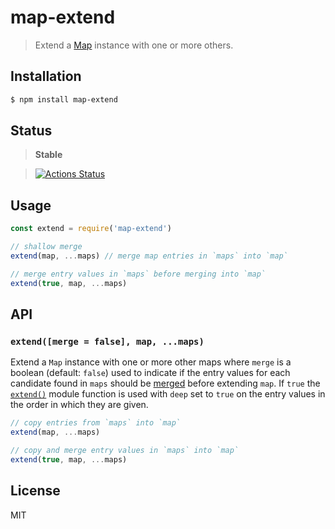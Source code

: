 map-extend
==========

> Extend a [Map][map] instance with one or more others.

<a name="installation"></a>
## Installation

```sh
$ npm install map-extend
```

<a name="status"></a>
## Status

> **Stable**

> [![Actions Status](https://github.com/little-core-labs/map-extend/workflows/Node%20CI/badge.svg)](https://github.com/little-core-labs/map-extend/actions)

<a name="usage"></a>
## Usage

```js
const extend = require('map-extend')

// shallow merge
extend(map, ...maps) // merge map entries in `maps` into `map`

// merge entry values in `maps` before merging into `map`
extend(true, map, ...maps)
```

<a name="api"></a>
## API

<a name="api-extend"></a>
### `extend([merge = false], map, ...maps)`

Extend a `Map` instance with one or more other maps where `merge` is a
boolean (default: `false`) used to indicate if the entry values for each
candidate found in `maps` should be [merged][extend] before extending `map`.
If `true` the [`extend()`][extend] module function is used with `deep`
set to `true` on the entry values in the order in which they are given.

```js
// copy entries from `maps` into `map`
extend(map, ...maps)

// copy and merge entry values in `maps` into `map`
extend(true, map, ...maps)
```

<a name="license"></a>
## License

MIT


[map]: https://developer.mozilla.org/en-US/docs/Web/JavaScript/Reference/Global_Objects/Map
[extend]: https://github.com/justmoon/node-extend
